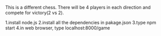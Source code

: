 This is a different chess. There will be 4 players in each direction and compete for victory(2 vs 2).

1.install node.js
2.install all the dependencies in pakage.json
3.type npm start
4.in web browser, type localhost:8000/game

